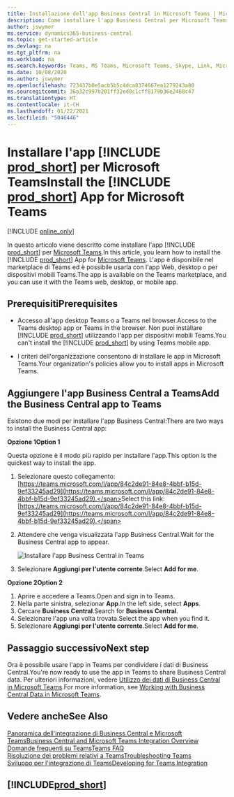 ```yaml
---
title: Installazione dell'app Business Central in Microsoft Teams | Microsoft Docs
description: Come installare l'app Business Central per Microsoft Teams.
author: jswymer
ms.service: dynamics365-business-central
ms.topic: get-started-article
ms.devlang: na
ms.tgt_pltfrm: na
ms.workload: na
ms.search.keywords: Teams, MS Teams, Microsoft Teams, Skype, Link, Microsoft 365, collaborate, collaboration, teamwork
ms.date: 10/08/2020
ms.author: jswymer
ms.openlocfilehash: 723437b0e5acb5b5c4dca8374667ea1279243a80
ms.sourcegitcommit: 36a32c997b201ff32ed8c1cff8179b36e2468c47
ms.translationtype: HT
ms.contentlocale: it-CH
ms.lasthandoff: 01/22/2021
ms.locfileid: "5046446"
---
```

# <a name="install-the-prod_short-app-for-microsoft-teams"></a><span data-ttu-id="376b7-103">Installare l'app [!INCLUDE [prod_short](includes/prod_short.md)] per Microsoft Teams</span><span class="sxs-lookup"><span data-stu-id="376b7-103">Install the [!INCLUDE [prod_short](includes/prod_short.md)] App for Microsoft Teams</span></span>

[!INCLUDE [online_only](includes/online_only.md)]

<span data-ttu-id="376b7-104">In questo articolo viene descritto come installare l'app [!INCLUDE [prod_short](includes/prod_short.md)] per [Microsoft Teams](https://www.microsoft.com/en-us/microsoft-365/microsoft-teams).</span><span class="sxs-lookup"><span data-stu-id="376b7-104">In this article, you learn how to install the [!INCLUDE [prod_short](includes/prod_short.md)] App for [Microsoft Teams](https://www.microsoft.com/en-us/microsoft-365/microsoft-teams).</span></span> <span data-ttu-id="376b7-105">L'app è disponibile nel marketplace di Teams ed è possibile usarla con l'app Web, desktop o per dispositivi mobili Teams.</span><span class="sxs-lookup"><span data-stu-id="376b7-105">The app is available on the Teams marketplace, and you can use it with the Teams web, desktop, or mobile app.</span></span>

## <a name="prerequisites"></a><span data-ttu-id="376b7-106">Prerequisiti</span><span class="sxs-lookup"><span data-stu-id="376b7-106">Prerequisites</span></span>

- <span data-ttu-id="376b7-107">Accesso all'app desktop Teams o a Teams nel browser.</span><span class="sxs-lookup"><span data-stu-id="376b7-107">Access to the Teams desktop app or Teams in the browser.</span></span> <span data-ttu-id="376b7-108">Non puoi installare [!INCLUDE [prod_short](includes/prod_short.md)] utilizzando l'app per dispositivi mobili Teams.</span><span class="sxs-lookup"><span data-stu-id="376b7-108">You can't install the [!INCLUDE [prod_short](includes/prod_short.md)] by using Teams mobile app.</span></span>

- <span data-ttu-id="376b7-109">I criteri dell'organizzazione consentono di installare le app in Microsoft Teams.</span><span class="sxs-lookup"><span data-stu-id="376b7-109">Your organization's policies allow you to install apps in Microsoft Teams.</span></span>

## <a name="add-the-business-central-app-to-teams"></a><span data-ttu-id="376b7-110">Aggiungere l'app Business Central a Teams</span><span class="sxs-lookup"><span data-stu-id="376b7-110">Add the Business Central app to Teams</span></span>

<span data-ttu-id="376b7-111">Esistono due modi per installare l'app Business Central:</span><span class="sxs-lookup"><span data-stu-id="376b7-111">There are two ways to install the Business Central app:</span></span>

<span data-ttu-id="376b7-112">**Opzione 1**</span><span class="sxs-lookup"><span data-stu-id="376b7-112">**Option 1**</span></span>

<span data-ttu-id="376b7-113">Questa opzione è il modo più rapido per installare l'app.</span><span class="sxs-lookup"><span data-stu-id="376b7-113">This option is the quickest way to install the app.</span></span>

1. <span data-ttu-id="376b7-114">Selezionare questo collegamento: [https://teams.microsoft.com/l/app/84c2de91-84e8-4bbf-b15d-9ef33245ad29](https://teams.microsoft.com/l/app/84c2de91-84e8-4bbf-b15d-9ef33245ad29).</span><span class="sxs-lookup"><span data-stu-id="376b7-114">Select this link: [https://teams.microsoft.com/l/app/84c2de91-84e8-4bbf-b15d-9ef33245ad29](https://teams.microsoft.com/l/app/84c2de91-84e8-4bbf-b15d-9ef33245ad29).</span></span>

2. <span data-ttu-id="376b7-115">Attendere che venga visualizzata l'app Business Central.</span><span class="sxs-lookup"><span data-stu-id="376b7-115">Wait for the Business Central app to appear.</span></span>

    ![Installare l'app Business Central in Teams](media/teams-install-app.png)

3. <span data-ttu-id="376b7-117">Selezionare **Aggiungi per l'utente corrente**.</span><span class="sxs-lookup"><span data-stu-id="376b7-117">Select **Add for me**.</span></span>

<span data-ttu-id="376b7-118">**Opzione 2**</span><span class="sxs-lookup"><span data-stu-id="376b7-118">**Option 2**</span></span>

1. <span data-ttu-id="376b7-119">Aprire e accedere a Teams.</span><span class="sxs-lookup"><span data-stu-id="376b7-119">Open and sign in to Teams.</span></span>
2. <span data-ttu-id="376b7-120">Nella parte sinistra, selezionar **App**.</span><span class="sxs-lookup"><span data-stu-id="376b7-120">In the left side, select **Apps**.</span></span>
3. <span data-ttu-id="376b7-121">Cercare **Business Central**.</span><span class="sxs-lookup"><span data-stu-id="376b7-121">Search for **Business Central**.</span></span>
4. <span data-ttu-id="376b7-122">Selezionare l'app una volta trovata.</span><span class="sxs-lookup"><span data-stu-id="376b7-122">Select the app when you find it.</span></span>
5. <span data-ttu-id="376b7-123">Selezionare **Aggiungi per l'utente corrente**.</span><span class="sxs-lookup"><span data-stu-id="376b7-123">Select **Add for me**.</span></span>

## <a name="next-step"></a><span data-ttu-id="376b7-124">Passaggio successivo</span><span class="sxs-lookup"><span data-stu-id="376b7-124">Next step</span></span>

<span data-ttu-id="376b7-125">Ora è possibile usare l'app in Teams per condividere i dati di Business Central.</span><span class="sxs-lookup"><span data-stu-id="376b7-125">You're now ready to use the app in Teams to share Business Central data.</span></span> <span data-ttu-id="376b7-126">Per ulteriori informazioni, vedere [Utilizzo dei dati di Business Central in Microsoft Teams](across-working-with-teams.md).</span><span class="sxs-lookup"><span data-stu-id="376b7-126">For more information, see [Working with Business Central Data in Microsoft Teams](across-working-with-teams.md).</span></span>

## <a name="see-also"></a><span data-ttu-id="376b7-127">Vedere anche</span><span class="sxs-lookup"><span data-stu-id="376b7-127">See Also</span></span>

[<span data-ttu-id="376b7-128">Panoramica dell'integrazione di Business Central e Microsoft Teams</span><span class="sxs-lookup"><span data-stu-id="376b7-128">Business Central and Microsoft Teams Integration Overview</span></span>](across-teams-overview.md)  
[<span data-ttu-id="376b7-129">Domande frequenti su Teams</span><span class="sxs-lookup"><span data-stu-id="376b7-129">Teams FAQ</span></span>](teams-faq.md)  
[<span data-ttu-id="376b7-130">Risoluzione dei problemi relativi a Teams</span><span class="sxs-lookup"><span data-stu-id="376b7-130">Troubleshooting Teams</span></span>](admin-teams-troubleshooting.md)  
[<span data-ttu-id="376b7-131">Sviluppo per l'integrazione di Teams</span><span class="sxs-lookup"><span data-stu-id="376b7-131">Developing for Teams Integration</span></span>](/dynamics365/business-central/dev-itpro/developer/devenv-develop-for-teams)  

## [!INCLUDE[prod_short](includes/free_trial_md.md)]  
